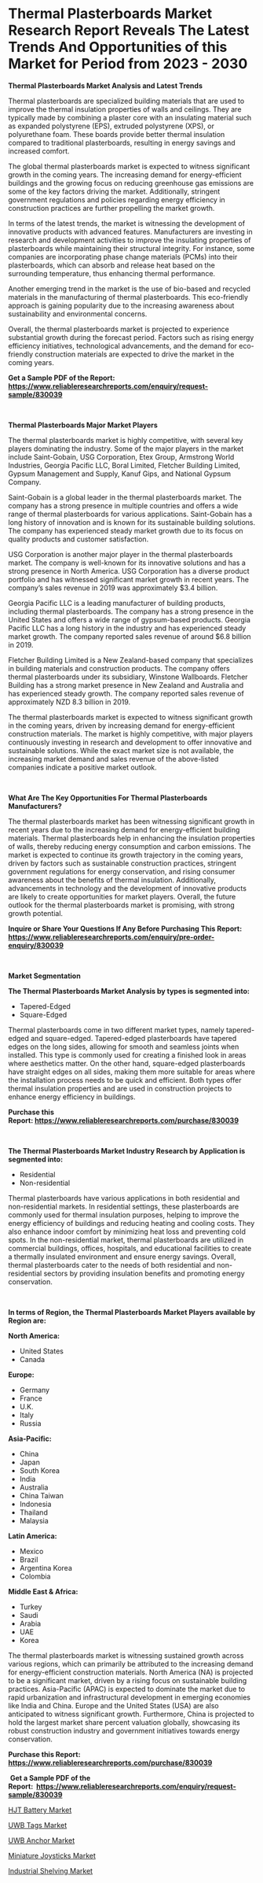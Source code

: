 <p><h1>Thermal Plasterboards Market Research Report Reveals The Latest Trends And Opportunities of this Market for Period from 2023 - 2030</h1></p><p><strong>Thermal Plasterboards Market Analysis and Latest Trends</strong></p>
<p><p>Thermal plasterboards are specialized building materials that are used to improve the thermal insulation properties of walls and ceilings. They are typically made by combining a plaster core with an insulating material such as expanded polystyrene (EPS), extruded polystyrene (XPS), or polyurethane foam. These boards provide better thermal insulation compared to traditional plasterboards, resulting in energy savings and increased comfort.</p><p>The global thermal plasterboards market is expected to witness significant growth in the coming years. The increasing demand for energy-efficient buildings and the growing focus on reducing greenhouse gas emissions are some of the key factors driving the market. Additionally, stringent government regulations and policies regarding energy efficiency in construction practices are further propelling the market growth.</p><p>In terms of the latest trends, the market is witnessing the development of innovative products with advanced features. Manufacturers are investing in research and development activities to improve the insulating properties of plasterboards while maintaining their structural integrity. For instance, some companies are incorporating phase change materials (PCMs) into their plasterboards, which can absorb and release heat based on the surrounding temperature, thus enhancing thermal performance.</p><p>Another emerging trend in the market is the use of bio-based and recycled materials in the manufacturing of thermal plasterboards. This eco-friendly approach is gaining popularity due to the increasing awareness about sustainability and environmental concerns.</p><p>Overall, the thermal plasterboards market is projected to experience substantial growth during the forecast period. Factors such as rising energy efficiency initiatives, technological advancements, and the demand for eco-friendly construction materials are expected to drive the market in the coming years.</p></p>
<p><strong>Get a Sample PDF of the Report:&nbsp; <a href="https://www.reliableresearchreports.com/enquiry/request-sample/830039">https://www.reliableresearchreports.com/enquiry/request-sample/830039</a></strong></p>
<p>&nbsp;</p>
<p><strong>Thermal Plasterboards Major Market Players</strong></p>
<p><p>The thermal plasterboards market is highly competitive, with several key players dominating the industry. Some of the major players in the market include Saint-Gobain, USG Corporation, Etex Group, Armstrong World Industries, Georgia Pacific LLC, Boral Limited, Fletcher Building Limited, Gypsum Management and Supply, Kanuf Gips, and National Gypsum Company. </p><p>Saint-Gobain is a global leader in the thermal plasterboards market. The company has a strong presence in multiple countries and offers a wide range of thermal plasterboards for various applications. Saint-Gobain has a long history of innovation and is known for its sustainable building solutions. The company has experienced steady market growth due to its focus on quality products and customer satisfaction.</p><p>USG Corporation is another major player in the thermal plasterboards market. The company is well-known for its innovative solutions and has a strong presence in North America. USG Corporation has a diverse product portfolio and has witnessed significant market growth in recent years. The company’s sales revenue in 2019 was approximately $3.4 billion.</p><p>Georgia Pacific LLC is a leading manufacturer of building products, including thermal plasterboards. The company has a strong presence in the United States and offers a wide range of gypsum-based products. Georgia Pacific LLC has a long history in the industry and has experienced steady market growth. The company reported sales revenue of around $6.8 billion in 2019.</p><p>Fletcher Building Limited is a New Zealand-based company that specializes in building materials and construction products. The company offers thermal plasterboards under its subsidiary, Winstone Wallboards. Fletcher Building has a strong market presence in New Zealand and Australia and has experienced steady growth. The company reported sales revenue of approximately NZD 8.3 billion in 2019.</p><p>The thermal plasterboards market is expected to witness significant growth in the coming years, driven by increasing demand for energy-efficient construction materials. The market is highly competitive, with major players continuously investing in research and development to offer innovative and sustainable solutions. While the exact market size is not available, the increasing market demand and sales revenue of the above-listed companies indicate a positive market outlook.</p></p>
<p>&nbsp;</p>
<p><strong>What Are The Key Opportunities For Thermal Plasterboards Manufacturers?</strong></p>
<p><p>The thermal plasterboards market has been witnessing significant growth in recent years due to the increasing demand for energy-efficient building materials. Thermal plasterboards help in enhancing the insulation properties of walls, thereby reducing energy consumption and carbon emissions. The market is expected to continue its growth trajectory in the coming years, driven by factors such as sustainable construction practices, stringent government regulations for energy conservation, and rising consumer awareness about the benefits of thermal insulation. Additionally, advancements in technology and the development of innovative products are likely to create opportunities for market players. Overall, the future outlook for the thermal plasterboards market is promising, with strong growth potential.</p></p>
<p><strong>Inquire or Share Your Questions If Any Before Purchasing This Report: <a href="https://www.reliableresearchreports.com/enquiry/pre-order-enquiry/830039">https://www.reliableresearchreports.com/enquiry/pre-order-enquiry/830039</a></strong></p>
<p>&nbsp;</p>
<p><strong>Market Segmentation</strong></p>
<p><strong>The Thermal Plasterboards Market Analysis by types is segmented into:</strong></p>
<p><ul><li>Tapered-Edged</li><li>Square-Edged</li></ul></p>
<p><p>Thermal plasterboards come in two different market types, namely tapered-edged and square-edged. Tapered-edged plasterboards have tapered edges on the long sides, allowing for smooth and seamless joints when installed. This type is commonly used for creating a finished look in areas where aesthetics matter. On the other hand, square-edged plasterboards have straight edges on all sides, making them more suitable for areas where the installation process needs to be quick and efficient. Both types offer thermal insulation properties and are used in construction projects to enhance energy efficiency in buildings.</p></p>
<p><strong>Purchase this Report:&nbsp;<a href="https://www.reliableresearchreports.com/purchase/830039">https://www.reliableresearchreports.com/purchase/830039</a></strong></p>
<p>&nbsp;</p>
<p><strong>The Thermal Plasterboards Market Industry Research by Application is segmented into:</strong></p>
<p><ul><li>Residential</li><li>Non-residential</li></ul></p>
<p><p>Thermal plasterboards have various applications in both residential and non-residential markets. In residential settings, these plasterboards are commonly used for thermal insulation purposes, helping to improve the energy efficiency of buildings and reducing heating and cooling costs. They also enhance indoor comfort by minimizing heat loss and preventing cold spots. In the non-residential market, thermal plasterboards are utilized in commercial buildings, offices, hospitals, and educational facilities to create a thermally insulated environment and ensure energy savings. Overall, thermal plasterboards cater to the needs of both residential and non-residential sectors by providing insulation benefits and promoting energy conservation.</p></p>
<p>&nbsp;</p>
<p><strong>In terms of Region, the Thermal Plasterboards Market Players available by Region are:</strong></p>
<p>
    <p> <strong> North America: </strong>
        <ul>
            <li>United States</li>
            <li>Canada</li>
        </ul>
        </p> 
    <p> <strong> Europe: </strong>
        <ul>
            <li>Germany</li>
            <li>France</li>
            <li>U.K.</li>
            <li>Italy</li>
            <li>Russia</li>
        </ul>
        </p> 
    <p> <strong> Asia-Pacific: </strong>
        <ul>
            <li>China</li>
            <li>Japan</li>
            <li>South Korea</li>
            <li>India</li>
            <li>Australia</li>
            <li>China Taiwan</li>
            <li>Indonesia</li>
            <li>Thailand</li>
            <li>Malaysia</li>
        </ul>
        </p> 
    <p> <strong> Latin America: </strong>
        <ul>
            <li>Mexico</li>
            <li>Brazil</li>
            <li>Argentina Korea</li>
            <li>Colombia</li>
        </ul>
        </p> 
    <p> <strong> Middle East & Africa: </strong>
        <ul>
            <li>Turkey</li>
            <li>Saudi</li>
            <li>Arabia</li>
            <li>UAE</li>
            <li>Korea</li>
        </ul>
    </p>
    </p>
<p><p>The thermal plasterboards market is witnessing sustained growth across various regions, which can primarily be attributed to the increasing demand for energy-efficient construction materials. North America (NA) is projected to be a significant market, driven by a rising focus on sustainable building practices. Asia-Pacific (APAC) is expected to dominate the market due to rapid urbanization and infrastructural development in emerging economies like India and China. Europe and the United States (USA) are also anticipated to witness significant growth. Furthermore, China is projected to hold the largest market share percent valuation globally, showcasing its robust construction industry and government initiatives towards energy conservation.</p></p>
<p><strong>Purchase this Report: <a href="https://www.reliableresearchreports.com/purchase/830039">https://www.reliableresearchreports.com/purchase/830039</a></strong></p>
<p>&nbsp;<strong>Get a Sample PDF of the Report:&nbsp;&nbsp;<a href="https://www.reliableresearchreports.com/enquiry/request-sample/830039">https://www.reliableresearchreports.com/enquiry/request-sample/830039</a></strong></p>
<p><strong></strong></p>
<p><p><a href="https://medium.com/@chiragreportprime/hjt-battery-market-insights-into-market-cagr-market-trends-and-growth-strategies-e558e385f52d">HJT Battery Market</a></p><p><a href="https://medium.com/@bradomar67436/uwb-tags-market-trends-forecast-and-competitive-analysis-to-2030-e17ba6ac989f">UWB Tags Market</a></p><p><a href="https://medium.com/@colinom786578/uwb-anchor-nbsp-market-focuses-on-market-share-size-and-projected-forecast-till-2030-3d02066d58de">UWB Anchor Market</a></p><p><a href="https://medium.com/@debramedina73/miniature-joysticks-market-insights-into-market-cagr-market-trends-and-growth-strategies-9073ac0f938c">Miniature Joysticks Market</a></p><p><a href="https://medium.com/@brittanyrobertson07/industrial-shelving-market-share-evolution-and-market-growth-trends-2023-2030-0f5beb33f138">Industrial Shelving Market</a></p></p>